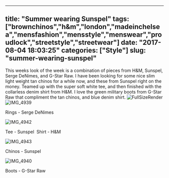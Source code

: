 
---
title: "Summer wearing Sunspel"
tags: ["brownchinos","h&amp;m","london","madeinchelsea","mensfashion","mensstyle","menswear","proudlock","streetstyle","streetwear"]
date: "2017-08-04 18:03:25"
categories: ["Style"]
slug: "summer-wearing-sunspel"
---

This weeks look of the week is a combination of pieces from H&M, Sunspel, Serge DeNimes, and G-Star Raw. I have been looking for some nice slim light weight tan chinos for a while now, and these from Sunspel right on the money. Teamed up with the super soft white tee, and then finished with the collarless denim shirt from H&M. I love the green military boots from G-Star Raw that compliment the tan chinos, and blue denim shirt. ![FullSizeRender](https://oliverproudlock.files.wordpress.com/2017/08/fullsizerender.jpg?w=2048) ![IMG_4939](https://oliverproudlock.files.wordpress.com/2017/08/img_4939.jpg?w=1366)

Rings - Serge DeNimes

![IMG_4942](https://oliverproudlock.files.wordpress.com/2017/08/img_4942.jpg?w=1366)

Tee - Sunspel  Shirt - H&M

![IMG_4943](https://oliverproudlock.files.wordpress.com/2017/08/img_4943.jpg?w=1366)

Chinos - Sunspel

![IMG_4940](https://oliverproudlock.files.wordpress.com/2017/08/img_4940.jpg?w=2048)

Boots - G-Star Raw